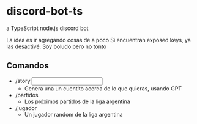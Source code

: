 # discord-bot-ts
a TypeScript node.js discord bot

La idea es ir agregando cosas de a poco
Si encuentran exposed keys, ya las desactivé. Soy boludo pero no tonto

## Comandos

- /story <input>
  - Genera una un cuentito acerca de lo que quieras, usando GPT
- /partidos
  - Los próximos partidos de la liga argentina
- /jugador 
  - Un jugador random de la liga argentina
